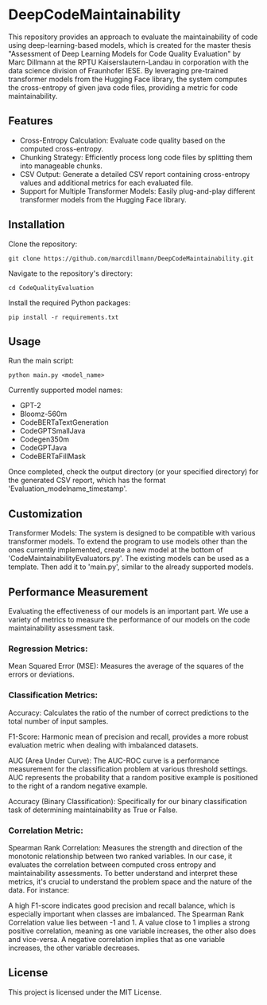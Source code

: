 # DeepCodeMaintainability
This repository provides an approach to evaluate the maintainability of code using deep-learning-based models, which is created for the master thesis "Assessment of Deep Learning Models for Code Quality Evaluation" by Marc Dillmann at the RPTU Kaiserslautern-Landau in corporation with the data science division of Fraunhofer IESE. By leveraging pre-trained transformer models from the Hugging Face library, the system computes the cross-entropy of given java code files, providing a metric for code maintainability.


## Features
- Cross-Entropy Calculation: Evaluate code quality based on the computed cross-entropy.
- Chunking Strategy: Efficiently process long code files by splitting them into manageable chunks.
- CSV Output: Generate a detailed CSV report containing cross-entropy values and additional metrics for each evaluated file.
- Support for Multiple Transformer Models: Easily plug-and-play different transformer models from the Hugging Face library.

## Installation
Clone the repository:
```
git clone https://github.com/marcdillmann/DeepCodeMaintainability.git
```
Navigate to the repository's directory:
```
cd CodeQualityEvaluation
```
Install the required Python packages:
```
pip install -r requirements.txt
```

## Usage

Run the main script:
```
python main.py <model_name>
```
Currently supported model names:
- GPT-2 
- Bloomz-560m 
- CodeBERTaTextGeneration
- CodeGPTSmallJava 
- Codegen350m
- CodeGPTJava
- CodeBERTaFillMask

Once completed, check the output directory (or your specified directory) for the generated CSV report, which has the format 'Evaluation_modelname_timestamp'.

## Customization
Transformer Models: The system is designed to be compatible with various transformer models.
To extend the program to use models other than the ones currently implemented, create a new model at the bottom of 'CodeMaintainabilityEvaluators.py'.
The existing models can be used as a template. Then add it to 'main.py', similar to the already supported models.

## Performance Measurement
Evaluating the effectiveness of our models is an important part. We use a variety of metrics to measure the performance of our models on the code maintainability assessment task.

### Regression Metrics:
Mean Squared Error (MSE): Measures the average of the squares of the errors or deviations.

### Classification Metrics:
Accuracy: Calculates the ratio of the number of correct predictions to the total number of input samples.

F1-Score: Harmonic mean of precision and recall, provides a more robust evaluation metric when dealing with imbalanced datasets.

AUC (Area Under Curve): The AUC-ROC curve is a performance measurement for the classification problem at various threshold settings. AUC represents the probability that a random positive example is positioned to the right of a random negative example.

Accuracy (Binary Classification): Specifically for our binary classification task of determining maintainability as True or False.

### Correlation Metric:
Spearman Rank Correlation: Measures the strength and direction of the monotonic relationship between two ranked variables. In our case, it evaluates the correlation between computed cross entropy and maintainability assessments.
To better understand and interpret these metrics, it's crucial to understand the problem space and the nature of the data. For instance:

A high F1-score indicates good precision and recall balance, which is especially important when classes are imbalanced.
The Spearman Rank Correlation value lies between -1 and 1. A value close to 1 implies a strong positive correlation, meaning as one variable increases, the other also does and vice-versa. A negative correlation implies that as one variable increases, the other variable decreases. 

## License
This project is licensed under the MIT License.
